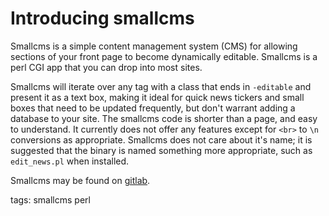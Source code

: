 # Introducing smallcms
Smallcms is a simple content management system (CMS) for allowing sections of your front page to become dynamically editable. Smallcms is a perl CGI app that you can drop into most sites.

Smallcms will iterate over any tag with a class that ends in `-editable` and present it as a text box, making it ideal for quick news tickers and small boxes that need to be updated frequently, but don't warrant adding a database to your site. The smallcms code is shorter than a page, and easy to understand. It currently does not offer any features except for `<br>` to `\n` conversions as appropriate. Smallcms does not care about it's name; it is suggested that the binary is named something more appropriate, such as `edit_news.pl` when installed.

Smallcms may be found on [gitlab](https://gitlab.com/abyxcos/smallcms).

tags: smallcms perl
